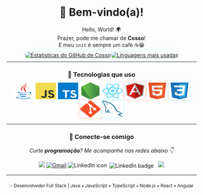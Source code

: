 <h1 align="center">👋 Bem-vindo(a)!</h1>

<p align="center">
  Hello, World! 🌍 <br>
  Prazer, pode me chamar de <strong>Cosso</strong>!<br>
  E meu <code>init</code> é sempre um café ☕😁
</p>

<div align="center" style="margin-top: -10px; margin-bottom: -5px;">
  <a href="https://github.com/biel-cosso"><img height="170em" src="https://github-readme-stats.vercel.app/api?username=biel-cosso&show_icons=true&theme=tokyonight&include_all_commits=true&count_private=true&locale=pt-br&border_radius=15&bg_color=20,0d1117,161b22&hide_border=true" alt="Estatísticas do GitHub de Cosso" style="box-shadow: 0 0 15px rgba(97, 218, 251, 0.15); border-radius: 15px;"/><img height="170em" src="https://github-readme-stats.vercel.app/api/top-langs/?username=biel-cosso&layout=compact&langs_count=10&theme=tokyonight&locale=pt-br&border_radius=15&bg_color=20,0d1117,161b22&hide_border=true" alt="Linguagens mais usadas" style="box-shadow: 0 0 15px rgba(97, 218, 251, 0.15); border-radius: 15px;"/></a>
</div>

---

<h3 align="center">🚀 Tecnologias que uso</h3>

<div align="center" style="margin-top: -5px; margin-bottom: 10px;">
  <img alt="Java" height="45" width="55" src="https://raw.githubusercontent.com/devicons/devicon/master/icons/java/java-original.svg" style="filter: drop-shadow(0 0 4px rgba(255,255,255,0.15));">
  <img alt="JavaScript" height="45" width="55" src="https://raw.githubusercontent.com/devicons/devicon/master/icons/javascript/javascript-original.svg" style="filter: drop-shadow(0 0 4px rgba(255,255,255,0.15));">
  <img alt="TypeScript" height="45" width="55" src="https://raw.githubusercontent.com/devicons/devicon/master/icons/typescript/typescript-original.svg" style="filter: drop-shadow(0 0 4px rgba(255,255,255,0.15));">
  <img alt="Node.js" height="45" width="55" src="https://raw.githubusercontent.com/devicons/devicon/master/icons/nodejs/nodejs-original.svg" style="filter: drop-shadow(0 0 4px rgba(255,255,255,0.15));">
  <img alt="React" height="45" width="55" src="https://raw.githubusercontent.com/devicons/devicon/master/icons/react/react-original.svg" style="filter: drop-shadow(0 0 4px rgba(97,218,251,0.25));">
  <img alt="Angular" height="45" width="55" src="https://raw.githubusercontent.com/devicons/devicon/master/icons/angularjs/angularjs-original.svg" style="filter: drop-shadow(0 0 4px rgba(255,0,0,0.25));">
  <img alt="HTML5" height="45" width="55" src="https://raw.githubusercontent.com/devicons/devicon/master/icons/html5/html5-original.svg" style="filter: drop-shadow(0 0 4px rgba(255,165,0,0.25));">
  <img alt="CSS3" height="45" width="55" src="https://raw.githubusercontent.com/devicons/devicon/master/icons/css3/css3-original.svg" style="filter: drop-shadow(0 0 4px rgba(0,191,255,0.25));">
  <img alt="Git" height="45" width="55" src="https://raw.githubusercontent.com/devicons/devicon/master/icons/git/git-original.svg" style="filter: drop-shadow(0 0 4px rgba(255,69,0,0.25));">
  <img alt="MySQL" height="45" width="55" src="https://raw.githubusercontent.com/devicons/devicon/master/icons/mysql/mysql-original.svg" style="filter: drop-shadow(0 0 4px rgba(0,255,255,0.25));">
</div>

---

<h3 align="center">📱 Conecte-se comigo</h3>

<p align="center">
  <em>Curte <strong>programação</strong>? Me acompanhe nas redes abaixo 👇</em>
</p>

<p align="center">
  <a href="https://instagram.com/bielcosso" target="_blank">
    <img src="https://img.shields.io/badge/Instagram-E4405F?style=for-the-badge&logo=instagram&logoColor=white"/></a>
<a href="https://mail.google.com/mail/?extsrc=mailto&url=mailto:cosso.gabriel@gmail.com" target="_blank" rel="noopener noreferrer"> <img alt="Gmail" src="https://img.shields.io/badge/Gmail-%23EA4335?style=for-the-badge&logo=gmail&logoColor=white"/></a>
  <a href="https://www.linkedin.com/in/gabriel-cosso/" target="_blank" style="text-decoration:none; display:inline-flex; align-items:center; gap:6px; margin-right:8px;"><img src="https://cdn.jsdelivr.net/gh/devicons/devicon/icons/linkedin/linkedin-original.svg" alt="LinkedIn icon" height="20" style="vertical-align:middle;"><img src="https://img.shields.io/badge/LinkedIn-0077B5?style=for-the-badge&logo=linkedin&logoColor=white" alt="LinkedIn badge"/></a>
  <a href="https://wa.me/5532998334322" target="_blank"><img src="https://img.shields.io/badge/WhatsApp-25D366?style=for-the-badge&logo=whatsapp&logoColor=white"/></a>
</p>

---

<p align="center">
  <sub>💡 Desenvolvedor Full Stack | Java • JavaScript • TypeScript • Node.js • React • Angular</sub>
</p>
